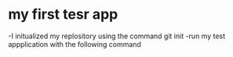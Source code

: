 # my first tesr app
-I initualized my replository using the command git init
-run my test appplication with the following command 